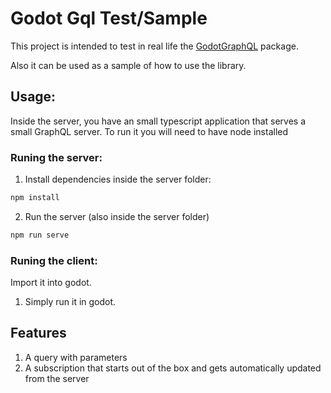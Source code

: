 # Godot Gql Test/Sample
This project is intended to test in real life the [GodotGraphQL](https://github.com/Dracks/GodotGraphQL) package.

Also it can be used as a sample of how to use the library.

## Usage:

Inside the server, you have an small typescript application that serves a small GraphQL server. To run it you will need to have node installed

### Runing the server:
1. Install dependencies inside the server folder:
```bash
npm install
```

2. Run the server (also inside the server folder)
```bash
npm run serve
```

### Runing the client:
Import it into godot.

1. Simply run it in godot.

## Features
1. A query with parameters
2. A subscription that starts out of the box and gets automatically updated from the server
